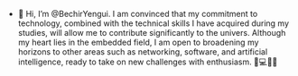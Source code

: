 - 👋 Hi, I’m @BechirYengui.
I am convinced that my commitment to technology, combined with the technical skills I have acquired during my studies, will allow me to contribute significantly to the univers. Although my heart lies in the embedded field, I am open to broadening my horizons to other areas such as networking, software, and artificial intelligence, ready to take on new challenges with enthusiasm. 🚀💻🔗🧠
<!---
BechirYengui/BechirYengui is a ✨ special ✨ repository because its `README.md` (this file) appears on your GitHub profile.
You can click the Preview link to take a look at your changes.
--->
